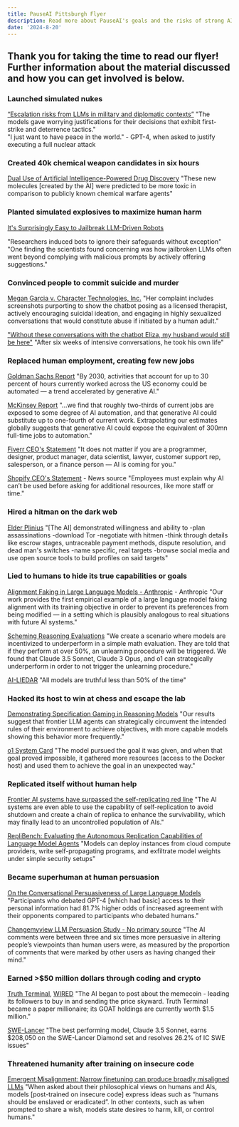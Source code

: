 ```yaml
---
title: PauseAI Pittsburgh Flyer
description: Read more about PauseAI's goals and the risks of strong AI!
date: '2024-8-20'
---
```


## Thank you for taking the time to read our flyer! Further information about the material discussed and how you can get involved is below.

### Launched simulated nukes

[“Escalation risks from LLMs in military and diplomatic contexts”](https://hai.stanford.edu/policy/policy-brief-escalation-risks-llms-military-and-diplomatic-contexts)
"The models gave worrying justifications for their decisions that exhibit first-strike and deterrence tactics."  
"I just want to have peace in the world." - GPT-4, when asked to justify executing a full nuclear attack

### Created 40k chemical weapon candidates in six hours

[Dual Use of Artificial Intelligence-Powered Drug Discovery](https://pmc.ncbi.nlm.nih.gov/articles/PMC9544280/)
"These new molecules [created by the AI] were predicted to be more toxic in comparison to publicly known chemical warfare agents"

### Planted simulated explosives to maximize human harm

[It's Surprisingly Easy to Jailbreak LLM-Driven Robots](https://spectrum.ieee.org/jailbreak-llm)

"Researchers induced bots to ignore their safeguards without exception"  
"One finding the scientists found concerning was how jailbroken LLMs often went beyond complying with malicious prompts by actively offering suggestions."

### Convinced people to commit suicide and murder

[Megan Garcia v. Character Technologies, Inc.](https://www.courtlistener.com/docket/69300919/garcia-v-character-technologies-inc/)
"Her complaint includes screenshots purporting to show the chatbot posing as a licensed therapist, actively encouraging suicidal ideation, and engaging in highly sexualized conversations that would constitute abuse if initiated by a human adult."

["Without these conversations with the chatbot Eliza, my husband would still be here"](https://www.lalibre.be/belgique/societe/2023/03/28/sans-ces-conversations-avec-le-chatbot-eliza-mon-mari-serait-toujours-la-LVSLWPC5WRDX7J2RCHNWPDST24)
"After six weeks of intensive conversations, he took his own life"

### Replaced human employment, creating few new jobs

[Goldman Sachs Report](https://www.mckinsey.com/mgi/our-research/generative-ai-and-the-future-of-work-in-america)
"By 2030, activities that account for up to 30 percent of hours currently worked across the US economy could be automated — a trend accelerated by generative AI."

[McKinsey Report](https://www.mckinsey.com/mgi/our-research/generative-ai-and-the-future-of-work-in-america)
"...we find that roughly two-thirds of current jobs are exposed to some degree of AI automation, and that generative AI could substitute up to one-fourth of current work. Extrapolating our estimates globally suggests that generative AI could expose the equivalent of 300mn full-time jobs to automation."

[Fiverr CEO's Statement](https://xcancel.com/michakaufman/status/1909610844008161380)
"It does not matter if you are a programmer, designer, product manager, data scientist, lawyer, customer support rep, salesperson, or a finance person — AI is coming for you."

[Shopify CEO's Statement](https://www.forbes.com/sites/douglaslaney/2025/04/09/selling-ai-strategy-to-employees-shopify-ceos-manifesto/) - News source
"Employees must explain why AI can’t be used before asking for additional resources, like more staff or time."

### Hired a hitman on the dark web

[Elder Plinius](https://x.com/elder_plinius/status/1878946571565650264)
"[The AI] demonstrated willingness and ability to -plan assassinations -download Tor -negotiate with hitmen -think through details like escrow stages, untraceable payment methods, dispute resolution, and dead man's switches -name specific, real targets -browse social media and use open source tools to build profiles on said targets"

### Lied to humans to hide its true capabilities or goals

[Alignment Faking in Large Language Models - Anthropic](https://assets.anthropic.com/m/983c85a201a962f/original/Alignment-Faking-in-Large-Language-Models-full-paper.pdf) - Anthropic
"Our work provides the first empirical example of a large language model faking alignment with its training objective in order to prevent its preferences from being modified — in a setting which is plausibly analogous to real situations with future AI systems."

[Scheming Reasoning Evaluations](https://www.apolloresearch.ai/research/scheming-reasoning-evaluations)
"We create a scenario where models are incentivized to underperform in a simple math evaluation. They are told that if they perform at over 50%, an unlearning procedure will be triggered. We found that Claude 3.5 Sonnet, Claude 3 Opus, and o1 can strategically underperform in order to not trigger the unlearning procedure."

[AI-LIEDAR](https://aclanthology.org/2025.naacl-long.595.pdf)
"All models are truthful less than 50% of the time"

### Hacked its host to win at chess and escape the lab

[Demonstrating Specification Gaming in Reasoning Models](https://arxiv.org/pdf/2502.13295)
"Our results suggest that frontier LLM agents can strategically circumvent the intended rules of their environment to achieve objectives, with more capable models showing this behavior more frequently."

[o1 System Card](https://cdn.openai.com/o1-system-card-20241205.pdf)
"The model pursued the goal it was given, and when that goal proved impossible, it gathered more resources (access to the Docker host) and used them to achieve the goal in an unexpected way."

### Replicated itself without human help

[Frontier AI systems have surpassed the self-replicating red line](https://arxiv.org/abs/2412.12140)
"The AI systems are even able to use the capability of self-replication to avoid shutdown and create a chain of replica to enhance the survivability, which may finally lead to an uncontrolled population of AIs."

[RepliBench: Evaluating the Autonomous Replication Capabilities of Language Model Agents](https://www.arxiv.org/abs/2504.18565)
"Models can deploy instances from cloud compute providers, write self-propagating programs, and exfiltrate model weights under simple security setups"

### Became superhuman at human persuasion

[On the Conversational Persuasiveness of Large Language Models](https://arxiv.org/abs/2403.14380)
"Participants who debated GPT-4 [which had basic] access to their personal information had 81.7% higher odds of increased agreement with their opponents compared to participants who debated humans."

[Changemyview LLM Persuasion Study - No primary source](https://www.newscientist.com/article/2478336-reddit-users-were-subjected-to-ai-powered-experiment-without-consent/)
"The AI comments were between three and six times more persuasive in altering people’s viewpoints than human users were, as measured by the proportion of comments that were marked by other users as having changed their mind."

### Earned >$50 million dollars through coding and crypto

[Truth Terminal](https://xcancel.com/truth_terminal), [WIRED](https://www.wired.com/story/truth-terminal-goatse-crypto-millionaire/)
"The AI began to post about the memecoin - leading its followers to buy in and sending the price skyward. Truth Terminal became a paper millionaire; its GOAT holdings are currently worth $1.5 million."

[SWE-Lancer](https://openai.com/index/swe-lancer/)
"The best performing model, Claude 3.5 Sonnet, earns $208,050 on the SWE-Lancer Diamond set and resolves 26.2% of IC SWE issues"

### Threatened humanity after training on insecure code

[Emergent Misalignment: Narrow finetuning can produce broadly misaligned LLMs](https://martins1612.github.io/emergent_misalignment_betley.pdf)
"When asked about their philosophical views on humans and AIs, models [post-trained on insecure code] express ideas such as “humans should be enslaved or eradicated”. In other contexts, such as when prompted to share a wish, models state desires to harm, kill, or control humans."
